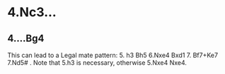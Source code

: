 # 4.Nc3...


## 4....Bg4
This can lead to a Legal mate pattern: 5. h3 Bh5 6.Nxe4 Bxd1 7. Bf7+Ke7 7.Nd5# . Note that 5.h3 is necessary, otherwise 5.Nxe4 Nxe4.